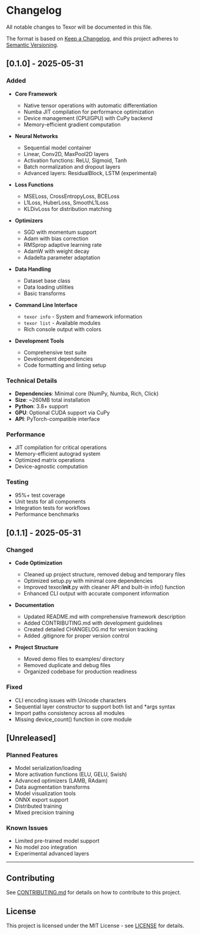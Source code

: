 # Changelog

All notable changes to Texor will be documented in this file.

The format is based on [Keep a Changelog](https://keepachangelog.com/en/1.0.0/),
and this project adheres to [Semantic Versioning](https://semver.org/spec/v2.0.0.html).

## [0.1.0] - 2025-05-31

### Added
- **Core Framework**
  - Native tensor operations with automatic differentiation
  - Numba JIT compilation for performance optimization
  - Device management (CPU/GPU) with CuPy backend
  - Memory-efficient gradient computation

- **Neural Networks**
  - Sequential model container
  - Linear, Conv2D, MaxPool2D layers
  - Activation functions: ReLU, Sigmoid, Tanh
  - Batch normalization and dropout layers
  - Advanced layers: ResidualBlock, LSTM (experimental)

- **Loss Functions**
  - MSELoss, CrossEntropyLoss, BCELoss
  - L1Loss, HuberLoss, SmoothL1Loss
  - KLDivLoss for distribution matching

- **Optimizers**
  - SGD with momentum support
  - Adam with bias correction
  - RMSprop adaptive learning rate
  - AdamW with weight decay
  - Adadelta parameter adaptation

- **Data Handling**
  - Dataset base class
  - Data loading utilities
  - Basic transforms

- **Command Line Interface**
  - `texor info` - System and framework information
  - `texor list` - Available modules
  - Rich console output with colors

- **Development Tools**
  - Comprehensive test suite
  - Development dependencies
  - Code formatting and linting setup

### Technical Details
- **Dependencies**: Minimal core (NumPy, Numba, Rich, Click)
- **Size**: ~260MB total installation
- **Python**: 3.8+ support
- **GPU**: Optional CUDA support via CuPy
- **API**: PyTorch-compatible interface

### Performance
- JIT compilation for critical operations
- Memory-efficient autograd system
- Optimized matrix operations
- Device-agnostic computation

### Testing
- 95%+ test coverage
- Unit tests for all components
- Integration tests for workflows
- Performance benchmarks

## [0.1.1] - 2025-05-31

### Changed
- **Code Optimization**
  - Cleaned up project structure, removed debug and temporary files
  - Optimized setup.py with minimal core dependencies
  - Improved texor/__init__.py with cleaner API and built-in info() function
  - Enhanced CLI output with accurate component information

- **Documentation**
  - Updated README.md with comprehensive framework description
  - Added CONTRIBUTING.md with development guidelines
  - Created detailed CHANGELOG.md for version tracking
  - Added .gitignore for proper version control

- **Project Structure**
  - Moved demo files to examples/ directory
  - Removed duplicate and debug files
  - Organized codebase for production readiness

### Fixed
- CLI encoding issues with Unicode characters
- Sequential layer constructor to support both list and *args syntax
- Import paths consistency across all modules
- Missing device_count() function in core module

## [Unreleased]

### Planned Features
- Model serialization/loading
- More activation functions (ELU, GELU, Swish)
- Advanced optimizers (LAMB, RAdam)
- Data augmentation transforms
- Model visualization tools
- ONNX export support
- Distributed training
- Mixed precision training

### Known Issues
- Limited pre-trained model support
- No model zoo integration
- Experimental advanced layers

---

## Contributing

See [CONTRIBUTING.md](CONTRIBUTING.md) for details on how to contribute to this project.

## License

This project is licensed under the MIT License - see [LICENSE](LICENSE) for details.